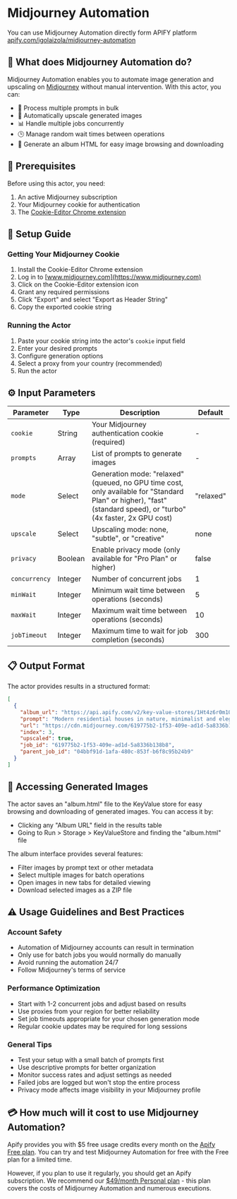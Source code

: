 # Midjourney Automation

You can use Midjourney Automation directly form APIFY platform [apify.com/igolaizola/midjourney-automation](https://apify.com/igolaizola/midjourney-automation)

## 🎨 What does Midjourney Automation do?

Midjourney Automation enables you to automate image generation and upscaling on [Midjourney](https://www.midjourney.com) without manual intervention. With this actor, you can:

- 🤖 Process multiple prompts in bulk
- 🔄 Automatically upscale generated images
- 📊 Handle multiple jobs concurrently
- 🕒 Manage random wait times between operations
- 📁 Generate an album HTML for easy image browsing and downloading

## 🔑 Prerequisites

Before using this actor, you need:

1. An active Midjourney subscription
2. Your Midjourney cookie for authentication
3. The [Cookie-Editor Chrome extension](https://chromewebstore.google.com/detail/cookie-editor/hlkenndednhfkekhgcdicdfddnkalmdm)

## 🚀 Setup Guide

### Getting Your Midjourney Cookie

1. Install the Cookie-Editor Chrome extension
2. Log in to [www.midjourney.com](https://www.midjourney.com)
3. Click on the Cookie-Editor extension icon
4. Grant any required permissions
5. Click "Export" and select "Export as Header String"
6. Copy the exported cookie string

### Running the Actor

1. Paste your cookie string into the actor's `cookie` input field
2. Enter your desired prompts
3. Configure generation options
4. Select a proxy from your country (recommended)
5. Run the actor

## ⚙️ Input Parameters

| Parameter     | Type    | Description                                                                                                                                                       | Default   |
| ------------- | ------- | ----------------------------------------------------------------------------------------------------------------------------------------------------------------- | --------- |
| `cookie`      | String  | Your Midjourney authentication cookie (required)                                                                                                                  | -         |
| `prompts`     | Array   | List of prompts to generate images                                                                                                                                | -         |
| `mode`        | Select  | Generation mode: "relaxed" (queued, no GPU time cost, only available for "Standard Plan" or higher), "fast" (standard speed), or "turbo" (4x faster, 2x GPU cost) | "relaxed" |
| `upscale`     | Select  | Upscaling mode: none, "subtle", or "creative"                                                                                                                     | none      |
| `privacy`     | Boolean | Enable privacy mode (only available for "Pro Plan" or higher)                                                                                                     | false     |
| `concurrency` | Integer | Number of concurrent jobs                                                                                                                                         | 1         |
| `minWait`     | Integer | Minimum wait time between operations (seconds)                                                                                                                    | 5         |
| `maxWait`     | Integer | Maximum wait time between operations (seconds)                                                                                                                    | 10        |
| `jobTimeout`  | Integer | Maximum time to wait for job completion (seconds)                                                                                                                 | 300       |

## 📋 Output Format

The actor provides results in a structured format:

```json
[
  {
    "album_url": "https://api.apify.com/v2/key-value-stores/1Ht4z6r0m1OfBqZs1/records/album.html#619775b2-1f53-409e-ad1d-5a8336b138b8_0",
    "prompt": "Modern residential houses in nature, minimalist and elegant architecture, large glass facades, surrounded by trees, mountains, or lakes, with sunlight streaming through --v 6.1",
    "url": "https://cdn.midjourney.com/619775b2-1f53-409e-ad1d-5a8336b138b8/0_0.png",
    "index": 3,
    "upscaled": true,
    "job_id": "619775b2-1f53-409e-ad1d-5a8336b138b8",
    "parent_job_id": "04bbf91d-1afa-480c-853f-b6f8c95b24b9"
  }
]
```

## 📸 Accessing Generated Images

The actor saves an "album.html" file to the KeyValue store for easy browsing and downloading of generated images. You can access it by:

- Clicking any "Album URL" field in the results table
- Going to Run > Storage > KeyValueStore and finding the "album.html" file

The album interface provides several features:

- Filter images by prompt text or other metadata
- Select multiple images for batch operations
- Open images in new tabs for detailed viewing
- Download selected images as a ZIP file

## ⚠️ Usage Guidelines and Best Practices

### Account Safety

- Automation of Midjourney accounts can result in termination
- Only use for batch jobs you would normally do manually
- Avoid running the automation 24/7
- Follow Midjourney's terms of service

### Performance Optimization

- Start with 1-2 concurrent jobs and adjust based on results
- Use proxies from your region for better reliability
- Set job timeouts appropriate for your chosen generation mode
- Regular cookie updates may be required for long sessions

### General Tips

- Test your setup with a small batch of prompts first
- Use descriptive prompts for better organization
- Monitor success rates and adjust settings as needed
- Failed jobs are logged but won't stop the entire process
- Privacy mode affects image visibility in your Midjourney profile

## 💳 How much will it cost to use Midjourney Automation?

Apify provides you with $5 free usage credits every month on the [Apify Free plan](https://apify.com/pricing). You can try and test Midjourney Automation for free with the Free plan for a limited time.

However, if you plan to use it regularly, you should get an Apify subscription. We recommend our [$49/month Personal plan](https://apify.com/pricing) - this plan covers the costs of Midjourney Automation and numerous executions.

